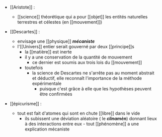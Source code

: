 - [[Aristote]] : 
	- [[science]] théorétique qui a pour [[objet]] les entités naturelles terrestres et célestes (en [[mouvement]])

- [[Descartes]] :
	- envisage une [[physique]] ***mécaniste***
    - l'[[Univers]] entier serait gouverné par deux [[principe]]s
      - la [[matière]] est inerte
      - il y a une conservation de la quantité de mouvement
        - ce dernier est soumis aux trois lois du [[mouvement]]
      - toutefois
        - la science de Descartes ne s'arrête pas au moment abstrait et déductif, elle reconnaît l'importance de la méthode expérimentale
          - puisque c'est grâce à elle que les hypothèses peuvent être confirmées

- [[épicurisme]] :
	-   tout est fait d'atomes qui sont en chute [[libre]] dans le vide
        - ils subissent une déviation aléatoire ( le ***clinamèn***) donnant lieux à des interactions entre eux
      - tout [[phénomène]] a une explication mécaniste